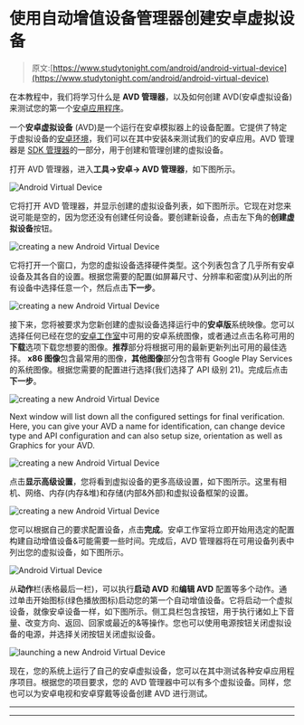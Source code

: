 # 使用自动增值设备管理器创建安卓虚拟设备

> 原文:[https://www.studytonight.com/android/android-virtual-device](https://www.studytonight.com/android/android-virtual-device)

在本教程中，我们将学习什么是 **AVD 管理器**，以及如何创建 AVD(安卓虚拟设备)来测试您的第一个[安卓应用程序](first-android-application)。

一个**安卓虚拟设备** (AVD)是一个运行在安卓模拟器上的设备配置。它提供了特定于虚拟设备的[安卓环境](setup-android-dev-env)，我们可以在其中安装&来测试我们的安卓应用。AVD 管理器是 [SDK 管理器](adding-tools-packages-android-studio)的一部分，用于创建和管理创建的虚拟设备。

打开 AVD 管理器，进入**工具→安卓→ AVD 管理器**，如下图所示。

![Android Virtual Device](../Images/b6fbe6be4efdbe5f30aeb79fd14720cc.png)

它将打开 AVD 管理器，并显示创建的虚拟设备列表，如下图所示。它现在对您来说可能是空的，因为您还没有创建任何设备。要创建新设备，点击左下角的**创建虚拟设备**按钮。

![creating a new Android Virtual Device](../Images/2235a5f956ef5ec739e8513513fcad8b.png)

它将打开一个窗口，为您的虚拟设备选择硬件类型。这个列表包含了几乎所有安卓设备及其各自的设置。根据您需要的配置(如屏幕尺寸、分辨率和密度)从列出的所有设备中选择任意一个，然后点击**下一步**。

![creating a new Android Virtual Device](../Images/0cbdd3f17d7ec827dc5f0d365003156d.png)

接下来，您将被要求为您新创建的虚拟设备选择运行中的**安卓版**系统映像。您可以选择任何已经在您的[安卓工作室](android-studio-for-android)中可用的安卓系统图像，或者通过点击名称可用的**下载**选项下载您想要的图像。**推荐**部分将根据可用的最新更新列出可用的最佳选择。 **x86 图像**包含最常用的图像，**其他图像**部分包含带有 Google Play Services 的系统图像。根据您需要的配置进行选择(我们选择了 API 级别 21)。完成后点击**下一步**。

![creating a new Android Virtual Device](../Images/0b164ca36d862dcee81e5f98dcdea9a9.png)

Next window will list down all the configured settings for final verification. Here, you can give your AVD a name for identification, can change device type and API configuration and can also setup size, orientation as well as Graphics for your AVD.

![creating a new Android Virtual Device](../Images/2248d94dab0b09b28774741da239dda5.png)

点击**显示高级设置**，您将看到虚拟设备的更多高级设置，如下图所示。这里有相机、网络、内存(内存&堆)和存储(内部&外部)和虚拟设备框架的设置。

![creating a new Android Virtual Device](../Images/6830685f9759b0be1a247cbc3a1c7cbf.png)

您可以根据自己的要求配置设备，点击**完成**。安卓工作室将立即开始用选定的配置构建自动增值设备&可能需要一些时间。完成后，AVD 管理器将在可用设备列表中列出您的虚拟设备，如下图所示。

![Android Virtual Device](../Images/3ac37090f0332d4e71c7b35a33fb7c54.png)

从**动作**栏(表格最后一栏)，可以执行**启动 AVD** 和**编辑 AVD** 配置等多个动作。通过单击开始图标(绿色播放图标)启动您的第一个自动增值设备。它将启动一个虚拟设备，就像安卓设备一样，如下图所示。侧工具栏包含按钮，用于执行诸如上下音量、改变方向、返回、回家或最近的&等操作。您也可以使用电源按钮关闭虚拟设备的电源，并选择关闭按钮关闭虚拟设备。

![launching a new Android Virtual Device](../Images/c61233cdb99fa1581ea18de68b8708c8.png)

现在，您的系统上运行了自己的安卓虚拟设备，您可以在其中测试各种安卓应用程序项目。根据您的项目要求，您的 AVD 管理器中可以有多个虚拟设备。同样，您也可以为安卓电视和安卓穿戴等设备创建 AVD 进行测试。

* * *

* * *